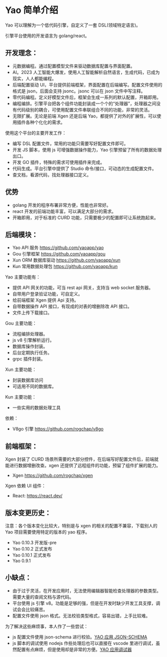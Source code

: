 # Yao 简单介绍

Yao 可以理解为一个低代码引擎，自定义了一套 DSL(领域特定语言)。

引擎平台使用的开发语言为 golang/react。

## 开发理念：

- 元数据编程。通过配置模型文件来驱动数据库配置与界面配置。
- AI。2023 人工智能大爆发，使用人工智能解析自然语言，生成代码，已成为现实，人人都能编程。
- 后端配置驱动 UI，平台提供前端框架，界面配置在后端编写。配置文件使用的格式是 json，后面会支持 jsonc。jsonc 可以在 json 文件中写注释。
- 零代码编程。定义好模型文件后，框架会生成一系列的默认配置，开箱即用。
- 编程编排。引擎平台把各个组件功能封装成一个个的“处理器”，处理器之间没有代码级别的耦合，可使用配置文件串联组合不同的功能，非常的灵活。
- 无限扩展。无论是前端 Xgen 还是后端 Yao，都提供了对外的扩展性，可以使用插件各种个化化的需求。

使用这个平台的主要开发工作：

- 编写 DSL 配置文件，常用的功能只需要写好配置文件即可。
- 开发 JS 脚本，使用 js 可增强数据操作能力，Yao 引擎预留了所有的数据处理出口。
- 开发 GO 插件，特殊的需求可使用插件来完成。
- 代码生成。平台引擎中提供了 Studio 命令/接口，可动态的生成配置文件。
- 查文档，看源代码，找处理器接口定义。

## 优势

- golang 开发的程序布署非常方便，性能也非常好。
- react 开发的前端功能丰富，可以满足大部分的需求。
- 开箱即用，对于标准的 CURD 功能，只需要极少的配置即可让系统跑起来。

## 后端模块：

- Yao API 服务 https://github.com/yaoapp/yao
- Gou 引擎框架 https://github.com/yaoapp/gou
- Xun ORM 数据库驱动 https://github.com/yaoapp/xun
- Kun 常用数据处理包 https://github.com/yaoapp/kun

Yao 主要功能有：

- 提供 API 网关的功能，可当 rest api 网关，支持当 web socket 服务器。
- 自带用户登录验证功能，可自定义。
- 给前端框架 Xgen 提供 Api 支持。
- 自带数据操作 API 接口，有现成的对表的增删除改 API 接口。
- 文件上传下载接口。

Gou 主要功能：

- 流程编排处理器。
- js v8 引擎解析运行。
- 数据库操作封装。
- 后台定期执行任务。
- grpc 插件封装。

Xun 主要功能：

- 封装数据库访问
- 可适用不同的数据库。

Kun 主要功能：

- 一些实用的数据处理工具

依赖：

- V8go 引擎 https://github.com/rogchap/v8go

## 前端框架：

Xgen 封装了 CURD 场景所需要的大部分控件，在后端写好配置文件后，前端就能进行数据增删改查。xgen 还提供了远程组件的功能，预留了组件扩展的能力。

- Xgen https://github.com/rogchap/xgen

Xgen 依赖 UI 组件：

- React: https://react.dev/

## 版本变更历史：

注意：各个版本变化比较大，特别是与 xgen 的相关的配置不兼容，下载别人的 Yao 项目需要使用特定的版本的 yao 程序。

- Yao 0.10.3 开发版-pre
- Yao 0.10.2 正式发布
- Yao 0.10.1 正式发布
- Yao 0.9.1

## 小缺点：

- 由于过于灵活，在开发应用时，无法使用编辑器智能检查处理器的参数类型。需要大量的查阅文档与源代码。
- 平台使用 js 引擎 v8。功能是足够的强，但是在开发时缺少开发工具支撑，调试会会比较痛苦。
- 配置文件使用 json 格式。无法校验类型格式，容易出错，上手比较难。

为了解决这些麻烦事，本人作了一些尝试：

- js 配置文件使用 json-schema 进行校验。[YAO 应用 JSON-SCHEMA](https://github.com/wwsheng009/yao-app-ts-types)
- js 脚本的调试使用 nodejs 作些处理后也可以直接在 vscode 里进行调试，虽然配置有点麻烦，但是使用却是非常的方便。[YAO 应用调试器](https://github.com/wwsheng009/yao-app-debugger)
